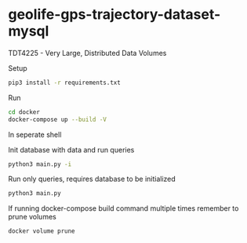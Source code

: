 # geolife-gps-trajectory-dataset-mysql
TDT4225 - Very Large, Distributed Data Volumes

Setup
```bash
pip3 install -r requirements.txt
```

Run
```bash
cd docker
docker-compose up --build -V
```

In seperate shell

Init database with data and run queries
```bash
python3 main.py -i
```

Run only queries, requires database to be initialized
```bash
python3 main.py
```

If running docker-compose build command multiple times remember to prune volumes
```bash
docker volume prune
```
